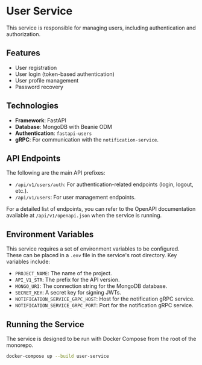 # User Service

This service is responsible for managing users, including authentication and authorization.

## Features

- User registration
- User login (token-based authentication)
- User profile management
- Password recovery

## Technologies

- **Framework**: FastAPI
- **Database**: MongoDB with Beanie ODM
- **Authentication**: `fastapi-users`
- **gRPC**: For communication with the `notification-service`.

## API Endpoints

The following are the main API prefixes:

- `/api/v1/users/auth`: For authentication-related endpoints (login, logout, etc.).
- `/api/v1/users`: For user management endpoints.

For a detailed list of endpoints, you can refer to the OpenAPI documentation available at `/api/v1/openapi.json` when the service is running.

## Environment Variables

This service requires a set of environment variables to be configured. These can be placed in a `.env` file in the service's root directory. Key variables include:

- `PROJECT_NAME`: The name of the project.
- `API_V1_STR`: The prefix for the API version.
- `MONGO_URI`: The connection string for the MongoDB database.
- `SECRET_KEY`: A secret key for signing JWTs.
- `NOTIFICATION_SERVICE_GRPC_HOST`: Host for the notification gRPC service.
- `NOTIFICATION_SERVICE_GRPC_PORT`: Port for the notification gRPC service.

## Running the Service

The service is designed to be run with Docker Compose from the root of the monorepo.

```sh
docker-compose up --build user-service
```
